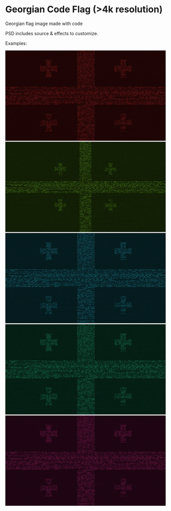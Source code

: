 # Georgian Code Flag (>4k resolution)
Georgian flag image made with code

PSD includes source & effects to customize.

Examples:

![Red example](/examples/GeoFlagRedBig.png?raw=true)
![Dark Green example](/examples/GeoFlagDarkGreen.png?raw=true)
![Dark Blue example](/examples/GeoFlagBlue.png?raw=true)
![Dark Emrald example](/examples/GeoFlagEmerald.png?raw=true)
![Dark Fuchsia example](/examples/GeoFlagFuchsia.png?raw=true)
